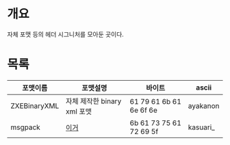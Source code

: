 # 개요
자체 포맷 등의 헤더 시그니처를 모아둔 곳이다.
# 목록
|포맷이름|포맷설명|바이트|ascii|
|----------|------------|--------------------|---------|
|ZXEBinaryXML|자체 제작한 binary xml 포맷|61 79 61 6b 61 6e 6f 6e|ayakanon|
|msgpack|[이거](https://msgpack.org)|6b 61 73 75 61 72 69 5f|kasuari_|
